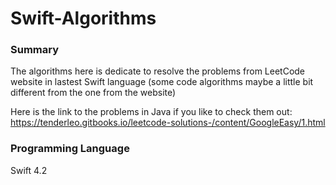 # Swift-Algorithms
  ### Summary
  
   The algorithms here is dedicate to resolve the problems from LeetCode website in lastest Swift language 
   (some code algorithms maybe a little bit different from the one from the website)
   
   Here is the link to the problems in Java if you like to check them out: 
   https://tenderleo.gitbooks.io/leetcode-solutions-/content/GoogleEasy/1.html

  ### Programming Language
  
   Swift 4.2
